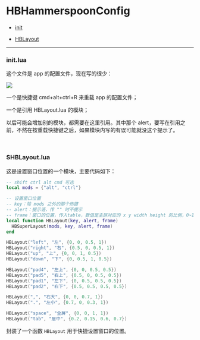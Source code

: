 # HBHammerspoonConfig


* [init](#init)

* [HBLayout](#HBLayout)

---

<h3 id="init">init.lua</h3>

这个文件是 app 的配置文件，现在写的很少：

![](https://ws3.sinaimg.cn/large/006tNc79ly1g1xugkygpfj30p406iq3n.jpg)

一个是快捷键 cmd+alt+ctrl+R 来重载 app 的配置文件；

一个是引用 HBLayout.lua 的模块；

以后可能会增加别的模块，都需要在这里引用。其中那个 alert，要写在引用之前，不然在按重载快捷键之后，如果模块内写的有误可能就没这个提示了。

<br/>

<h3 id="HBLayout">SHBLayout.lua</h3>

这是设置窗口位置的一个模块，主要代码如下：

```lua
-- shift ctrl alt cmd 可选
local mods = {"alt", "ctrl"}

-- 设置窗口位置
-- key：除 mods 之外的那个热键
-- alert：提示语，传 "" 时不提示
-- frame：窗口的位置，传入table，数值是主屏对应的 x y width height 的比例，0~1
local function HBLayout(key, alert, frame)
  HBSuperLayout(mods, key, alert, frame)  
end

HBLayout("left", "左", {0, 0, 0.5, 1})
HBLayout("right", "右", {0.5, 0, 0.5, 1})
HBLayout("up", "上", {0, 0, 1, 0.5})
HBLayout("down", "下", {0, 0.5, 1, 0.5})

HBLayout("pad4", "左上", {0, 0, 0.5, 0.5})
HBLayout("pad5", "右上", {0.5, 0, 0.5, 0.5})
HBLayout("pad1", "左下", {0, 0.5, 0.5, 0.5})
HBLayout("pad2", "右下", {0.5, 0.5, 0.5, 0.5})

HBLayout(",", "右大", {0, 0, 0.7, 1})
HBLayout(".", "左小", {0.7, 0, 0.3, 1})

HBLayout("space", "全屏", {0, 0, 1, 1})
HBLayout("tab", "居中", {0.2, 0.15, 0.6, 0.7})
```

封装了一个函数 `HBLayout` 用于快捷设置窗口的位置。


